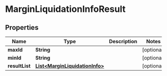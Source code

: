 

# MarginLiquidationInfoResult


## Properties

| Name | Type | Description | Notes |
|------------ | ------------- | ------------- | -------------|
|**maxId** | **String** |  |  [optional] |
|**minId** | **String** |  |  [optional] |
|**resultList** | [**List&lt;MarginLiquidationInfo&gt;**](MarginLiquidationInfo.md) |  |  [optional] |



